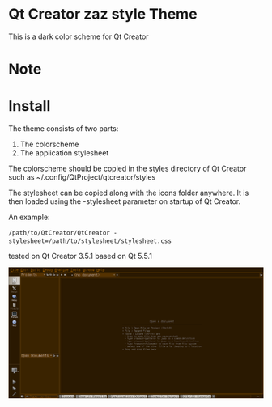 Qt Creator zaz style Theme
==========================

This is a dark color scheme for Qt Creator 


Note
====


Install
=======

The theme consists of two parts:

1. The colorscheme
2. The application stylesheet

The colorscheme should be copied in the styles directory of Qt Creator such as ~/.config/QtProject/qtcreator/styles

The stylesheet can be copied along with the icons folder anywhere. It is then loaded using the -stylesheet parameter on startup of Qt Creator.


An example:
```
/path/to/QtCreator/QtCreator -stylesheet=/path/to/stylesheet/stylesheet.css
```

tested on Qt Creator 3.5.1 based on Qt 5.5.1

![normal](screenshots/screen1.png)
